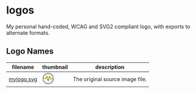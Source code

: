 # logos

My personal hand-coded, WCAG and SVG2 compliant logo, with exports to alternate formats.

## Logo Names

| filename | thumbnail | description |
| --- | --- | --- |
| [mylogo.svg](./mylogo.svg) | <img src="./mylogo.svg" width="32" alt="rendered svg"> | The original source image file. |
